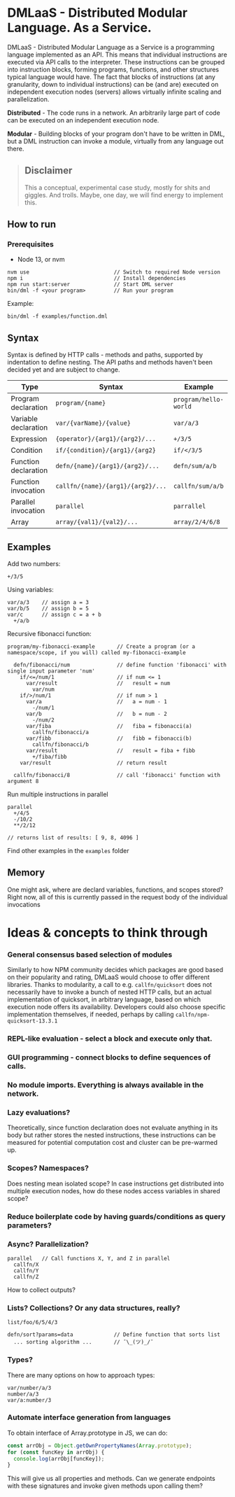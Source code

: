 # DMLaaS - Distributed Modular Language. As a Service.

DMLaaS - Distributed Modular Language as a Service is a programming language implemented as an API. This means that individual instructions
are executed via API calls to the interpreter. These instructions can be grouped into instruction blocks, forming programs, functions, and other structures typical language would have. The fact that blocks of instructions (at any granularity, down to individual instructions) can be (and are) executed on independent execution nodes (servers) allows virtually infinite scaling and parallelization.

**Distributed** - The code runs in a network. An arbitrarily large part of code can be executed on an independent execution node.

**Modular** - Building blocks of your program don't have to be written in DML, but a DML instruction can invoke a module, virtually from any language out there.

> ## Disclaimer
>
> This a conceptual, experimental case study, mostly for shits and giggles. And trolls. Maybe, one day, we will find energy to implement this.

## How to run

### Prerequisites

- Node 13, or nvm

```
nvm use                           // Switch to required Node version
npm i                             // Install dependencies
npm run start:server              // Start DML server
bin/dml -f <your program>         // Run your program
```

Example:

```
bin/dml -f examples/function.dml
```

## Syntax

Syntax is defined by HTTP calls - methods and paths, supported by indentation to define nesting. The API paths and methods
haven't been decided yet and are subject to change.

| Type                 | Syntax                            | Example               |
| -------------------- | --------------------------------- | --------------------- |
| Program declaration  | `program/{name}`                  | `program/hello-world` |
| Variable declaration | `var/{varName}/{value}`           | `var/a/3`             |
| Expression           | `{operator}/{arg1}/{arg2}/...`    | `+/3/5`               |
| Condition            | `if/{condition}/{arg1}/{arg2}`    | `if/</3/5`            |
| Function declaration | `defn/{name}/{arg1}/{arg2}/...`   | `defn/sum/a/b`        |
| Function invocation  | `callfn/{name}/{arg1}/{arg2}/...` | `callfn/sum/a/b`      |
| Parallel invocation  | `parallel`                        | `parrallel`           |
| Array                | `array/{val1}/{val2}/...`         | `array/2/4/6/8`       |

## Examples

Add two numbers:

```
+/3/5
```

Using variables:

```
var/a/3    // assign a = 3
var/b/5    // assign b = 5
var/c      // assign c = a + b
  +/a/b
```

Recursive fibonacci function:

```
program/my-fibonacci-example       // Create a program (or a namespace/scope, if you will) called my-fibonacci-example

  defn/fibonacci/num               // define function 'fibonacci' with single input parameter 'num'
    if/<=/num/1                    // if num <= 1
      var/result                   //   result = num
        var/num
    if/>/num/1                     // if num > 1
      var/a                        //   a = num - 1
        -/num/1
      var/b                        //   b = num - 2
        -/num/2
      var/fiba                     //   fiba = fibonacci(a)
        callfn/fibonacci/a
      var/fibb                     //   fibb = fibonacci(b)
        callfn/fibonacci/b
      var/result                   //   result = fiba + fibb
        +/fiba/fibb
    var/result                     // return result

  callfn/fibonacci/8               // call 'fibonacci' function with argument 8
```

Run multiple instructions in parallel

```
parallel
  +/4/5
  -/10/2
  **/2/12

// returns list of results: [ 9, 8, 4096 ]
```

Find other examples in the `examples` folder

## Memory

One might ask, where are declard variables, functions, and scopes stored? Right now, all of this is currently passed in the request body of the individual invocations

# Ideas & concepts to think through

### General consensus based selection of modules

Similarly to how NPM community decides which packages are good based on their popularity and rating, DMLaaS would choose to offer different libraries. Thanks to modularity, a call to e.g. `callfn/quicksort` does not necessarily have to invoke a bunch of nested HTTP calls, but an actual implementation of quicksort, in arbitrary language, based on which execution node offers its availability. Developers could also choose specific implementation themselves, if needed, perhaps by calling `callfn/npm-quicksort-13.3.1`

### REPL-like evaluation - select a block and execute only that.

### GUI programming - connect blocks to define sequences of calls.

### No module imports. Everything is always available in the network.

### Lazy evaluations?

Theoretically, since function declaration does not evaluate anything in its body but rather stores the nested instructions, these instructions can be measured for potential computation cost and cluster can be pre-warmed up.

### Scopes? Namespaces?

Does nesting mean isolated scope? In case instructions get distributed into multiple execution nodes, how do these nodes access variables in shared scope?

### Reduce boilerplate code by having guards/conditions as query parameters?

### Async? Parallelization?

```
parallel   // Call functions X, Y, and Z in parallel
  callfn/X
  callfn/Y
  callfn/Z
```

How to collect outputs?

### Lists? Collections? Or any data structures, really?

```
list/foo/6/5/4/3

defn/sort?params=data             // Define function that sorts list
  ... sorting algorithm ...       // ¯\_(ツ)_/¯
```

### Types?

There are many options on how to approach types:

```
var/number/a/3
number/a/3
var/a:number/3
```

### Automate interface generation from languages

To obtain interface of Array.prototype in JS, we can do:

```javascript
const arrObj = Object.getOwnPropertyNames(Array.prototype);
for (const funcKey in arrObj) {
  console.log(arrObj[funcKey]);
}
```

This will give us all properties and methods. Can we generate endpoints with these signatures and invoke given methods upon calling them?
